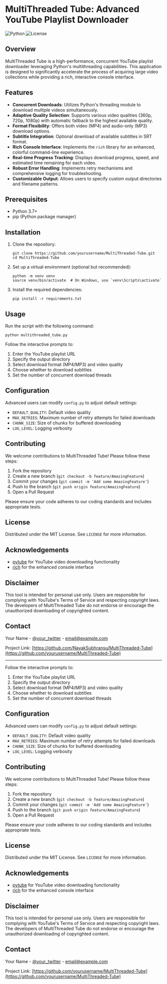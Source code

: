 


# MultiThreaded Tube: Advanced YouTube Playlist Downloader

![Python](https://img.shields.io/badge/python-v3.7+-blue.svg)
![License](https://img.shields.io/badge/license-MIT-green.svg)

## Overview

MultiThreaded Tube is a high-performance, concurrent YouTube playlist downloader leveraging Python's multithreading capabilities. This application is designed to significantly accelerate the process of acquiring large video collections while providing a rich, interactive console interface.

## Features

- **Concurrent Downloads**: Utilizes Python's threading module to download multiple videos simultaneously.
- **Adaptive Quality Selection**: Supports various video qualities (360p, 720p, 1080p) with automatic fallback to the highest available quality.
- **Format Flexibility**: Offers both video (MP4) and audio-only (MP3) download options.
- **Subtitle Integration**: Optional download of available subtitles in SRT format.
- **Rich Console Interface**: Implements the `rich` library for an enhanced, colorful command-line experience.
- **Real-time Progress Tracking**: Displays download progress, speed, and estimated time remaining for each video.
- **Robust Error Handling**: Implements retry mechanisms and comprehensive logging for troubleshooting.
- **Customizable Output**: Allows users to specify custom output directories and filename patterns.

## Prerequisites

- Python 3.7+
- pip (Python package manager)

## Installation

1. Clone the repository:
   ```
   git clone https://github.com/yourusername/MultiThreaded-Tube.git
   cd MultiThreaded-Tube
   ```

2. Set up a virtual environment (optional but recommended):
   ```
   python -m venv venv
   source venv/bin/activate  # On Windows, use `venv\Scripts\activate`
   ```

3. Install the required dependencies:
   ```
   pip install -r requirements.txt
   ```

## Usage

Run the script with the following command:

```
python multithreaded_tube.py
```

Follow the interactive prompts to:
1. Enter the YouTube playlist URL
2. Specify the output directory
3. Select download format (MP4/MP3) and video quality
4. Choose whether to download subtitles
5. Set the number of concurrent download threads

## Configuration

Advanced users can modify `config.py` to adjust default settings:

- `DEFAULT_QUALITY`: Default video quality
- `MAX_RETRIES`: Maximum number of retry attempts for failed downloads
- `CHUNK_SIZE`: Size of chunks for buffered downloading
- `LOG_LEVEL`: Logging verbosity

## Contributing

We welcome contributions to MultiThreaded Tube! Please follow these steps:

1. Fork the repository
2. Create a new branch (`git checkout -b feature/AmazingFeature`)
3. Commit your changes (`git commit -m 'Add some AmazingFeature'`)
4. Push to the branch (`git push origin feature/AmazingFeature`)
5. Open a Pull Request

Please ensure your code adheres to our coding standards and includes appropriate tests.

## License

Distributed under the MIT License. See `LICENSE` for more information.

## Acknowledgements

- [pytube](https://github.com/pytube/pytube) for YouTube video downloading functionality
- [rich](https://github.com/Textualize/rich) for the enhanced console interface

## Disclaimer

This tool is intended for personal use only. Users are responsible for complying with YouTube's Terms of Service and respecting copyright laws. The developers of MultiThreaded Tube do not endorse or encourage the unauthorized downloading of copyrighted content.

## Contact

Your Name - [@your_twitter](https://twitter.com/your_twitter) - email@example.com

Project Link: [https://github.com/NayakSubhransu/MultiThreaded-Tube](https://github.com/yourusername/MultiThreaded-Tube)












------------

Follow the interactive prompts to:
1. Enter the YouTube playlist URL
2. Specify the output directory
3. Select download format (MP4/MP3) and video quality
4. Choose whether to download subtitles
5. Set the number of concurrent download threads

## Configuration

Advanced users can modify `config.py` to adjust default settings:

- `DEFAULT_QUALITY`: Default video quality
- `MAX_RETRIES`: Maximum number of retry attempts for failed downloads
- `CHUNK_SIZE`: Size of chunks for buffered downloading
- `LOG_LEVEL`: Logging verbosity

## Contributing

We welcome contributions to MultiThreaded Tube! Please follow these steps:

1. Fork the repository
2. Create a new branch (`git checkout -b feature/AmazingFeature`)
3. Commit your changes (`git commit -m 'Add some AmazingFeature'`)
4. Push to the branch (`git push origin feature/AmazingFeature`)
5. Open a Pull Request

Please ensure your code adheres to our coding standards and includes appropriate tests.

## License

Distributed under the MIT License. See `LICENSE` for more information.

## Acknowledgements

- [pytube](https://github.com/pytube/pytube) for YouTube video downloading functionality
- [rich](https://github.com/Textualize/rich) for the enhanced console interface

## Disclaimer

This tool is intended for personal use only. Users are responsible for complying with YouTube's Terms of Service and respecting copyright laws. The developers of MultiThreaded Tube do not endorse or encourage the unauthorized downloading of copyrighted content.

## Contact

Your Name - [@your_twitter](https://twitter.com/your_twitter) - email@example.com

Project Link: [https://github.com/yourusername/MultiThreaded-Tube](https://github.com/yourusername/MultiThreaded-Tube)
